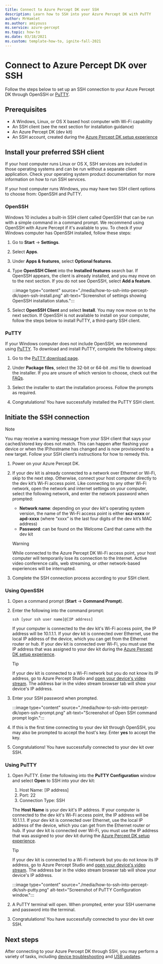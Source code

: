 ```yaml
---
title: Connect to Azure Percept DK over SSH
description: Learn how to SSH into your Azure Percept DK with PuTTY
author: MrHamlet
ms.author: amiyouss
ms.service: azure-percept
ms.topic: how-to
ms.date: 03/18/2021
ms.custom: template-how-to, ignite-fall-2021
---
```


# Connect to Azure Percept DK over SSH

Follow the steps below to set up an SSH connection to your Azure Percept DK through OpenSSH or [PuTTY](https://www.chiark.greenend.org.uk/~sgtatham/putty/latest.html).

## Prerequisites

- A Windows, Linux, or OS X based host computer with Wi-Fi capability
- An SSH client (see the next section for installation guidance)
- An Azure Percept DK (dev kit)
- An SSH account, created during the [Azure Percept DK setup experience](./quickstart-percept-dk-set-up.md)

## Install your preferred SSH client

If your host computer runs Linux or OS X, SSH services are included in those operating systems and can be run without a separate client application. Check your operating system product documentation for more information on how to run SSH services.

If your host computer runs Windows, you may have two SSH client options to choose from: OpenSSH and PuTTY.

### OpenSSH

Windows 10 includes a built-in SSH client called OpenSSH that can be run with a simple command in a command prompt. We recommend using OpenSSH with Azure Percept if it's available to you. To check if your Windows computer has OpenSSH installed, follow these steps:

1. Go to **Start** -> **Settings**.

1. Select **Apps**.

1. Under **Apps & features**, select **Optional features**.

1. Type **OpenSSH Client** into the **Installed features** search bar. If OpenSSH appears, the client is already installed, and you may move on to the next section. If you do not see OpenSSH, select **Add a feature**.

    :::image type="content" source="./media/how-to-ssh-into-percept-dk/open-ssh-install.png" alt-text="Screenshot of settings showing OpenSSH installation status.":::

1. Select **OpenSSH Client** and select **Install**. You may now move on to the next section. If OpenSSH is not available to install on your computer, follow the steps below to install PuTTY, a third-party SSH client.

### PuTTY

If your Windows computer does not include OpenSSH, we recommend using [PuTTY](https://www.chiark.greenend.org.uk/~sgtatham/putty/latest.html). To download and install PuTTY, complete the following steps:

1. Go to the [PuTTY download page](https://www.chiark.greenend.org.uk/~sgtatham/putty/latest.html).

1. Under **Package files**, select the 32-bit or 64-bit .msi file to download the installer. If you are unsure of which version to choose, check out the [FAQs](https://www.chiark.greenend.org.uk/~sgtatham/putty/faq.html#faq-32bit-64bit).

1. Select the installer to start the installation process. Follow the prompts as required.

1. Congratulations! You have successfully installed the PuTTY SSH client.

## Initiate the SSH connection

   >[!NOTE]
   > You may receive a warning message from your SSH client that says your cached/stored key does not match. This can happen after flashing your device or when the IP/hostname has changed and is now provisioned to a new target.  Follow your SSH client’s instructions for how to remedy this.

1. Power on your Azure Percept DK.

1. If your dev kit is already connected to a network over Ethernet or Wi-Fi, skip to the next step. Otherwise, connect your host computer directly to the dev kit’s Wi-Fi access point. Like connecting to any other Wi-Fi network, open the network and internet settings on your computer, select the following network, and enter the network password when prompted:

    - **Network name**: depending on your dev kit's operating system version, the name of the Wi-Fi access point is either **scz-xxxx** or **apd-xxxx** (where “xxxx” is the last four digits of the dev kit’s MAC address)
    - **Password**: can be found on the Welcome Card that came with the dev kit

    > [!WARNING]
    > While connected to the Azure Percept DK Wi-Fi access point, your host computer will temporarily lose its connection to the Internet. Active video conference calls, web streaming, or other network-based experiences will be interrupted.

1. Complete the SSH connection process according to your SSH client.

### Using OpenSSH

1. Open a command prompt (**Start** -> **Command Prompt**).

1. Enter the following into the command prompt:

    ```console
    ssh [your ssh user name]@[IP address]
    ```

    If your computer is connected to the dev kit's Wi-Fi access point, the IP address will be 10.1.1.1. If your dev kit is connected over Ethernet, use the local IP address of the device, which you can get from the Ethernet router or hub. If your dev kit is connected over Wi-Fi, you must use the IP address that was assigned to your dev kit during the [Azure Percept DK setup experience](./quickstart-percept-dk-set-up.md).

    > [!TIP]
    > If your dev kit is connected to a Wi-Fi network but you do not know its IP address, go to Azure Percept Studio and [open your device's video stream](./how-to-view-video-stream.md). The address bar in the video stream browser tab will show your device's IP address.

1. Enter your SSH password when prompted.

    :::image type="content" source="./media/how-to-ssh-into-percept-dk/open-ssh-prompt.png" alt-text="Screenshot of Open SSH command prompt login.":::

1. If this is the first time connecting to your dev kit through OpenSSH, you may also be prompted to accept the host's key. Enter **yes** to accept the key.

1. Congratulations! You have successfully connected to your dev kit over SSH.

### Using PuTTY

1. Open PuTTY. Enter the following into the **PuTTY Configuration** window and select **Open** to SSH into your dev kit:

    1. Host Name: [IP address]
    1. Port: 22
    1. Connection Type: SSH

    The **Host Name** is your dev kit's IP address. If your computer is connected to the dev kit's Wi-Fi access point, the IP address will be 10.1.1.1. If your dev kit is connected over Ethernet, use the local IP address of the device, which you can get from the Ethernet router or hub. If your dev kit is connected over Wi-Fi, you must use the IP address that was assigned to your dev kit during the [Azure Percept DK setup experience](./quickstart-percept-dk-set-up.md).

    > [!TIP]
    > If your dev kit is connected to a Wi-Fi network but you do not know its IP address, go to Azure Percept Studio and [open your device's video stream](./how-to-view-video-stream.md). The address bar in the video stream browser tab will show your device's IP address.

    :::image type="content" source="./media/how-to-ssh-into-percept-dk/ssh-putty.png" alt-text="Screenshot of PuTTY Configuration window.":::

1. A PuTTY terminal will open. When prompted, enter your SSH username and password into the terminal.

1. Congratulations! You have successfully connected to your dev kit over SSH.

## Next steps

After connecting to your Azure Percept DK through SSH, you may perform a variety of tasks, including [device troubleshooting](./troubleshoot-dev-kit.md) and [USB updates](./how-to-update-via-usb.md).

